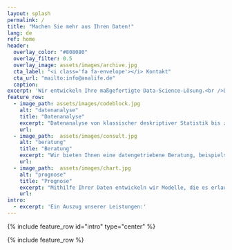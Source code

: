 ```yaml
---
layout: splash
permalink: /
title: "Machen Sie mehr aus Ihren Daten!"
lang: de
ref: home
header:
  overlay_color: "#808080"
  overlay_filter: 0.5
  overlay_image: assets/images/archive.jpg
  cta_label: "<i class='fa fa-envelope'></i> Kontakt"
  cta_url: "mailto:info@analife.de"
  caption: 
excerpt: 'Wir entwickeln Ihre maßgefertigte Data-Science-Lösung.<br />Dabei profitieren Sie von unserem reichhaltigen Erfahrungsschatz mit aktuellen Problematiken und Methoden wie Big-Data oder Deep-Learning.<br />Bei Interesse oder Fragen sprechen Sie uns einfach an.<br />Wir freuen uns auf Ihre E-Mail.'
feature_row:
  - image_path: assets/images/codeblock.jpg
    alt: "datenanalyse"
    title: "Datenanalyse"
    excerpt: "Datenanalyse von klassischer deskriptiver Statistik bis zu Deep Learning. Wir betreiben auch Data-Mining an komplexen Daten."
    url: 
  - image_path:  assets/images/consult.jpg
    alt: "beratung"
    title: "Beratung"
    excerpt: "Wir bieten Ihnen eine datengetriebene Beratung, beispielsweise zu Optimierungspotential."
    url: 
  - image_path:  assets/images/chart.jpg
    alt: "prognose"
    title: "Prognose"
    excerpt: "Mithilfe Ihrer Daten entwickeln wir Modelle, die es erlauben, Vorhersagen über künftige Entwicklungen, wie z.B. Verkaufszahlen, zu treffen."
    url: 
intro:
  - excerpt: 'Ein Auszug unserer Leistungen:'
---
```


{% include feature_row id="intro" type="center" %}

{% include feature_row %}
